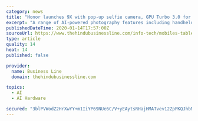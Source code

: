```yaml
---
category: news
title: "Honor launches 9X with pop-up selfie camera, GPU Turbo 3.0 for gaming enthusiasts"
excerpt: "A range of AI-powered photography features including handheld detection, light detection and video stabilisation are among the other features. Honor aims to target gaming enthusiasts with the 9X’s GPU Turbo 3.0 technology that can significantly boost the device’s gaming capabilities. It supports 25 global games including PUBG ..."
publishedDateTime: 2020-01-14T17:57:00Z
sourceUrl: https://www.thehindubusinessline.com/info-tech/mobiles-tablets/honorlaunches-9x-with-pop-upselfiecameragpu-turbo-30-for-gaming-enthusiasts/article30567914.ece
type: article
quality: 14
heat: 14
published: false

provider:
  name: Business Line
  domain: thehindubusinessline.com

topics:
  - AI
  - AI Hardware

secured: "3blPVWodZ2HrXwYY+m1IiYP69NUe6C/V+yEAytsRHajHMATvev12ZpPKQJhbMgkXzC9EoqmmaCKhiaLJjuOwD7eQeHoLCzTcpizF3NPN+Lkjqr+QGjI+iSJFT1wZZIfu9qI5s1x4g7jP06RRm3N5MEu8JGuSvPxGhECQVQ4LfM2jFTHxnVSsxBm2Vldfgl2xNh31Q71/eatIVrlEZXrgC7el3DXDX1IdIUYMSnZH8evhWmUUGH5dVvFwCWwZMkmuTp0MhD1zEP8vUxheGRIg2jJ0jKOQ4BqxdQNZkhPlq2doRORqoCNomM36zKTlBvuZeRTbD71DASSv2YlIOA8JOS9Zew8ilDXh5kbVN1c0Ac9yIw9yAbVuvV7UyqNgHDgp0gGiZ3EOSkLbp0bahqiE16AEpaqITZd/qW3fhccGKkz3/K/w5+ZIRlIfZMlr4nmkKfgCJWXlcV4e2OuM6rs0Qg==;q1Y0SCMYPL6P6AzxCb9QjQ=="
---
```


